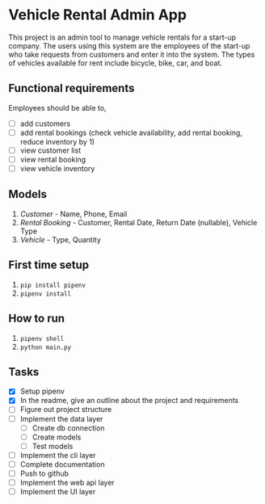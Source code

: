 # Vehicle Rental Admin App
This project is an admin tool to manage vehicle rentals for a start-up company. The users using this system are the employees of the start-up who take requests from customers and enter it into the system. The types of vehicles available for rent include bicycle, bike, car, and boat.

## Functional requirements
Employees should be able to,
- [ ] add customers
- [ ] add rental bookings (check vehicle availability, add rental booking, reduce inventory by 1)
- [ ] view customer list
- [ ] view rental booking
- [ ] view vehicle inventory

## Models
1. *Customer* - Name, Phone, Email
2. *Rental Booking* - Customer, Rental Date, Return Date (nullable), Vehicle Type
3. *Vehicle* - Type, Quantity

## First time setup
1. `pip install pipenv`
2. `pipenv install`

## How to run
1. `pipenv shell`
2. `python main.py`

## Tasks
- [x] Setup pipenv
- [x] In the readme, give an outline about the project and requirements
- [ ] Figure out project structure
- [ ] Implement the data layer
    - [ ] Create db connection
    - [ ] Create models
    - [ ] Test models
- [ ] Implement the cli layer
- [ ] Complete documentation
- [ ] Push to github
- [ ] Implement the web api layer
- [ ] Implement the UI layer